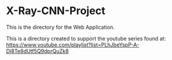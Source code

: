# X-Ray-CNN-Project

This is the directory for the Web Application.

This is a directory created to support the youtube series found at: https://www.youtube.com/playlist?list=PLhJbeYspP-A-Dj8Te8dUtf5Q9dprQuZk8
